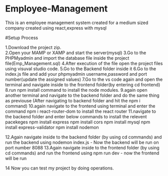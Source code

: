# Employee-Management
This is an employee management system created for a medium sized company created using react,express with mysql

#Setup Process

1.Download the project zip.<br>
2.Open your MAMP or XAMP and start the server(mysql)
3.Go to the PHPMyadmin and import the database file inside the project file(Emp_Management.sql)
4.After execution of the file open the project files using visuval studio code.
5.Go to the Backend folder inside it
6.Go to the index.js file and add your phpmyadmin username,password and port number(update the assigned values)
7.Go to the vs code again and open the terminal and navigate inside to the frontend folder(by entering cd frontend) 
8.run npm install command to install the node modules.
9.again open another terminal and navigate to the backend folder and do the same thing as previouse (After navigating to backend folder and hit the npm i command)
10.again navigate to the frontend using terminal and enter the command npm i react-router-dom to install the react router
11.navigate to the backend folder and enter below commands to install the relevent pacekeges
    npm install express
    npm install cors
    npm install mysql
    npm install express-validator
    npm install nodemon

12.Again navigate inside to the backend folder (by using cd commands) and run the backend using  nodemon index.js - Now the backend will be run on port number 8088
13.Again navigate inside to the frontend folder (by using cd commands) and run the frontend using  npm run dev - now the frontend will be run

14 Now you can test my project by doing operations.


